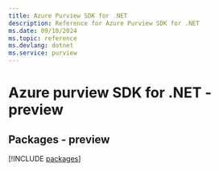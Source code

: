 ```yaml
---
title: Azure Purview SDK for .NET
description: Reference for Azure Purview SDK for .NET
ms.date: 09/10/2024
ms.topic: reference
ms.devlang: dotnet
ms.service: purview
---
```

# Azure purview SDK for .NET - preview
## Packages - preview
[!INCLUDE [packages](purview-index.md)]
